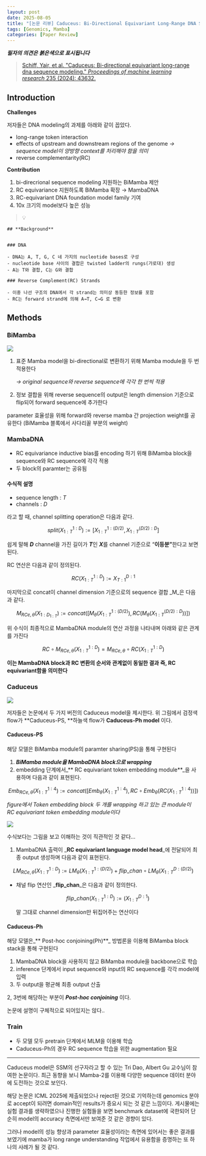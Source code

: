 ```yaml
---
layout: post
date: 2025-08-05
title: "[논문 리뷰] Caduceus: Bi-Directional Equivariant Long-Range DNA Sequence Modeling"
tags: [Genomics, Mamba]
categories: [Paper Review]
---
```


<span class="notion-red">_**필자의 의견은 붉은색으로 표시됩니다**_</span>


> [Schiff, Yair, et al. "Caduceus: Bi-directional equivariant long-range dna sequence modeling." ](https://pmc.ncbi.nlm.nih.gov/articles/PMC12189541/)[_Proceedings of machine learning research_](https://pmc.ncbi.nlm.nih.gov/articles/PMC12189541/)[ 235 (2024): 43632.](https://pmc.ncbi.nlm.nih.gov/articles/PMC12189541/)



## Introduction


**Challenges**


저자들은 DNA modeling의 과제를 아래와 같이 꼽았다.

- long-range token interaction
- effects of upstream and downstream regions of the genome 
_→ sequence model이 양방향 context를 처리해야 함을 의미_
- reverse complementarity(RC)

**Contribution**

1. bi-direcrional sequence modeling 지원하는 BiMamba 제안
1. RC equivariance 지원하도록 BiMamba 확장 → MambaDNA
1. RC-equivariant DNA foundation model family 기여
1. 10x 크기의 model보다 높은 성능

> 💡 


	## **Background**


	### DNA

	- DNA는 A, T, G, C 네 가지의 nucleotide bases로 구성
	- nucleotide base 사이의 결합은 twisted ladder의 rungs(가로대) 생성
	- A는 T와 결합, C는 G와 결합

	### Reverse Complement(RC) Strands

	- 이중 나선 구조의 DNA에서 각 strand는 의미상 동등한 정보를 포함
	- RC는 forward strand에 의해 A→T, C→G 로 변환


## Methods



### BiMamba


![](https://prod-files-secure.s3.us-west-2.amazonaws.com/542b861c-36a8-4051-84e5-8804b6728dba/2c247d59-7815-4980-99f0-8f0d21f445a7/image.png?X-Amz-Algorithm=AWS4-HMAC-SHA256&X-Amz-Content-Sha256=UNSIGNED-PAYLOAD&X-Amz-Credential=ASIAZI2LB466ZLXMGZU4%2F20250916%2Fus-west-2%2Fs3%2Faws4_request&X-Amz-Date=20250916T160127Z&X-Amz-Expires=3600&X-Amz-Security-Token=IQoJb3JpZ2luX2VjEBcaCXVzLXdlc3QtMiJIMEYCIQCezQMPh%2FzNyvLEiPWjylex0CdSIJf56wCmlE9g1%2BDZKwIhAKzaVe5PR9OMLSsTUJ%2FgUZ%2F33BPbjUoLnFHjTwRDcvakKogECJD%2F%2F%2F%2F%2F%2F%2F%2F%2F%2FwEQABoMNjM3NDIzMTgzODA1Igz8JuYHNvxuEyg8j0cq3AOJjK1GFHBi9AQpIjHKNisjF0deBOy74fzK7ffTHWId6446v%2FoALBm4WDvztGZX5P%2FfCc3c25WM9xuLsSsumr25fSd1hazdUJlLSu1OH0IfVSoHQkDR5VwKV2%2FYzp5FoR5hM56Z6igNDhvjXOE6EVyRahY8SnzltzEAJTem0nq1rbpC2VyNvQRkRlXL1DNmdajFwJAkpj6OU0QbsHh%2FhuZyd6M23t2Ns84ZLe5xcqeAQcxDLccOdTjijdDjciNsTeflWrcGEr5mJhpnLrPjGO3cU6ke7BqV%2B9c8olqH%2FMUVAQkeYPqrC4E27M5%2BB2HBQs2NiK3qvcUEKXFVWKk9f3Rps2GNU5Mp4Avlj%2BFMXab0ySicpYC0leWFgXi9vSetj5qXOwLghCFrIYgie1gbTRTHC%2FC3ScwziPBdm7RZT%2FZrEf0mPb6uTDvrrvkMwTQe8OyjOGcMCF%2B%2Fogt7E97F%2BSGhNKVWVqmafSFcFKuqNjMg9PGVy%2FD2I91hvW8sCdCNzVRn33mZno7c%2Bchx6ml3CzIeYChg1fENvgdz%2FBeJDcye3VW5Rl3lIE8MPwEoCGHqt1hDlVxCcokN5%2FaCQdJ51RAGGpMvcl7QApya%2FS0fbwuKwbVzhLXHYeDG2%2FYQ8DCt6aXGBjqkASii3UFfTj30OvxQYsQA%2Fwp2arMPyAwjcr2uIYkSEO1lX7wz4AuxmzWxUNA4%2Flp0Zi%2F5YUa7KHFHU4syt14y5x6%2BxuNOmRNOjSv2qlyEod1i63lPdkM5GeXGIOGzadmH3GsCgb0tQbocf%2BR%2FQ6aoJiRA1GiH8r%2F2UWO%2BmUlqE8c%2F04gIc8yj1WwhwYy3XGI%2Fuj%2FsAHRfnWPLVQ%2BnRihD4707C1a3&X-Amz-Signature=4abd251ff0b8dd35efc22d271ed87661a7946ad391196975ad1c445ae70933ab&X-Amz-SignedHeaders=host&x-amz-checksum-mode=ENABLED&x-id=GetObject)

1. 표준 Mamba model을 bi-directional로 변환하기 위해 Mamba module을 두 번 적용한다

	_→ original sequence와 reverse sequence에 각각 한 번씩 적용_

1. 정보 결합을 위해 reverse sequence의 output은 length dimension 기준으로 flip되어 forward sequence에 추가한다

parameter 효율성을 위해 forward와 reverse mamba 간 projection weight를 공유한다 (BiMamba 블록에서 사다리꼴 부분의 weight)



### MambaDNA

- RC equivariance inductive bias를 encoding 하기 위해 BiMamba block을 sequence와 RC sequence에 각각 적용
- 두 block의 paramter는 공유됨


#### 수식적 설명

- sequence length : _T_
- channels : _D_

라고 할 때,  channel splitting operation은 다음과 같다.


$$
split(X^{1:D}_{1:T}):=[X^{1:(D/2)}_{1:T},X^{(D/2):D}_{1:T}]
$$


<span class="notion-red">쉽게 말해 </span><span class="notion-red">_**D**_</span><span class="notion-red"> channel을 가진 길이가 </span><span class="notion-red">_**T**_</span><span class="notion-red">인 </span><span class="notion-red">_**X**_</span><span class="notion-red">를 channel 기준으로 “</span><span class="notion-red">**이등분”**</span><span class="notion-red">한다고 보면 된다.</span>


RC 연산은 다음과 같이 정의된다.


$$
RC(X^{1:D}_{1:T}):=X^{D:1}_{T:1}
$$


마지막으로 concat이 channel dimension 기준으로의 sequence 결합 _M_은 다음과 같다.


$$
M_{RCe,\theta}(X_{1:D_{1:T}}):=concat([M_{\theta}(X^{1:(D/2)}_{1:T}),RC(M_{\theta}(X^{(D/2):D}_{1:T}))])
$$


위 수식이 최종적으로 MambaDNA module의 연산 과정을 나타내며 아래와 같은 관계를 가진다


$$
RC\circ M_{RCe,\theta}(X^{1:D}_{1:T}) = M_{RCe,\theta} \circ RC(X^{1:D}_{1:T})
$$


**이는 MambaDNA block과 RC 변환의 순서와 관계없이 동일한 결과 즉, RC equivariant함을 의미한다**



### Caduceus


![](https://prod-files-secure.s3.us-west-2.amazonaws.com/542b861c-36a8-4051-84e5-8804b6728dba/f94a60d7-8145-473b-aef9-7c68d3ec604a/image.png?X-Amz-Algorithm=AWS4-HMAC-SHA256&X-Amz-Content-Sha256=UNSIGNED-PAYLOAD&X-Amz-Credential=ASIAZI2LB466ZLXMGZU4%2F20250916%2Fus-west-2%2Fs3%2Faws4_request&X-Amz-Date=20250916T160127Z&X-Amz-Expires=3600&X-Amz-Security-Token=IQoJb3JpZ2luX2VjEBcaCXVzLXdlc3QtMiJIMEYCIQCezQMPh%2FzNyvLEiPWjylex0CdSIJf56wCmlE9g1%2BDZKwIhAKzaVe5PR9OMLSsTUJ%2FgUZ%2F33BPbjUoLnFHjTwRDcvakKogECJD%2F%2F%2F%2F%2F%2F%2F%2F%2F%2FwEQABoMNjM3NDIzMTgzODA1Igz8JuYHNvxuEyg8j0cq3AOJjK1GFHBi9AQpIjHKNisjF0deBOy74fzK7ffTHWId6446v%2FoALBm4WDvztGZX5P%2FfCc3c25WM9xuLsSsumr25fSd1hazdUJlLSu1OH0IfVSoHQkDR5VwKV2%2FYzp5FoR5hM56Z6igNDhvjXOE6EVyRahY8SnzltzEAJTem0nq1rbpC2VyNvQRkRlXL1DNmdajFwJAkpj6OU0QbsHh%2FhuZyd6M23t2Ns84ZLe5xcqeAQcxDLccOdTjijdDjciNsTeflWrcGEr5mJhpnLrPjGO3cU6ke7BqV%2B9c8olqH%2FMUVAQkeYPqrC4E27M5%2BB2HBQs2NiK3qvcUEKXFVWKk9f3Rps2GNU5Mp4Avlj%2BFMXab0ySicpYC0leWFgXi9vSetj5qXOwLghCFrIYgie1gbTRTHC%2FC3ScwziPBdm7RZT%2FZrEf0mPb6uTDvrrvkMwTQe8OyjOGcMCF%2B%2Fogt7E97F%2BSGhNKVWVqmafSFcFKuqNjMg9PGVy%2FD2I91hvW8sCdCNzVRn33mZno7c%2Bchx6ml3CzIeYChg1fENvgdz%2FBeJDcye3VW5Rl3lIE8MPwEoCGHqt1hDlVxCcokN5%2FaCQdJ51RAGGpMvcl7QApya%2FS0fbwuKwbVzhLXHYeDG2%2FYQ8DCt6aXGBjqkASii3UFfTj30OvxQYsQA%2Fwp2arMPyAwjcr2uIYkSEO1lX7wz4AuxmzWxUNA4%2Flp0Zi%2F5YUa7KHFHU4syt14y5x6%2BxuNOmRNOjSv2qlyEod1i63lPdkM5GeXGIOGzadmH3GsCgb0tQbocf%2BR%2FQ6aoJiRA1GiH8r%2F2UWO%2BmUlqE8c%2F04gIc8yj1WwhwYy3XGI%2Fuj%2FsAHRfnWPLVQ%2BnRihD4707C1a3&X-Amz-Signature=9a0a151d1df4446bca67c1bf3fef75881feb8704b6d4497f41b3855f62b71f71&X-Amz-SignedHeaders=host&x-amz-checksum-mode=ENABLED&x-id=GetObject)


저자들은 논문에서 두 가지 버전의 Caduceus model을 제시한다. 위 그림에서 검정색 flow가 **Caduceus-PS, **하늘색 flow가 **Caduceus-Ph model** 이다.



#### Caduceus-PS


해당 모델은 BiMamba module의 paramter sharing(PS)을 통해 구현된다

1. _**BiMamba module을 MambaDNA block으로 wrapping**_
1. embedding 단계에서_** RC equivariant token embedding module**_을 사용하며 다음과 같이 표현된다.

$$
Emb_{RCe,\theta}(X^{1:4}_{1:T}):=concat([Emb_{\theta}(X^{1:4}_{1:T}),RC \circ Emb_{\theta}(RC(X^{1:4}_{1:T}))])
$$


_figure에서 Token embedding block 두 개를 wrapping 하고 있는 큰 module이 RC equivariant token embedding module이다_


![](https://prod-files-secure.s3.us-west-2.amazonaws.com/542b861c-36a8-4051-84e5-8804b6728dba/b175e4da-71eb-4e91-8c23-a06dabe673c9/image.png?X-Amz-Algorithm=AWS4-HMAC-SHA256&X-Amz-Content-Sha256=UNSIGNED-PAYLOAD&X-Amz-Credential=ASIAZI2LB466ZLXMGZU4%2F20250916%2Fus-west-2%2Fs3%2Faws4_request&X-Amz-Date=20250916T160127Z&X-Amz-Expires=3600&X-Amz-Security-Token=IQoJb3JpZ2luX2VjEBcaCXVzLXdlc3QtMiJIMEYCIQCezQMPh%2FzNyvLEiPWjylex0CdSIJf56wCmlE9g1%2BDZKwIhAKzaVe5PR9OMLSsTUJ%2FgUZ%2F33BPbjUoLnFHjTwRDcvakKogECJD%2F%2F%2F%2F%2F%2F%2F%2F%2F%2FwEQABoMNjM3NDIzMTgzODA1Igz8JuYHNvxuEyg8j0cq3AOJjK1GFHBi9AQpIjHKNisjF0deBOy74fzK7ffTHWId6446v%2FoALBm4WDvztGZX5P%2FfCc3c25WM9xuLsSsumr25fSd1hazdUJlLSu1OH0IfVSoHQkDR5VwKV2%2FYzp5FoR5hM56Z6igNDhvjXOE6EVyRahY8SnzltzEAJTem0nq1rbpC2VyNvQRkRlXL1DNmdajFwJAkpj6OU0QbsHh%2FhuZyd6M23t2Ns84ZLe5xcqeAQcxDLccOdTjijdDjciNsTeflWrcGEr5mJhpnLrPjGO3cU6ke7BqV%2B9c8olqH%2FMUVAQkeYPqrC4E27M5%2BB2HBQs2NiK3qvcUEKXFVWKk9f3Rps2GNU5Mp4Avlj%2BFMXab0ySicpYC0leWFgXi9vSetj5qXOwLghCFrIYgie1gbTRTHC%2FC3ScwziPBdm7RZT%2FZrEf0mPb6uTDvrrvkMwTQe8OyjOGcMCF%2B%2Fogt7E97F%2BSGhNKVWVqmafSFcFKuqNjMg9PGVy%2FD2I91hvW8sCdCNzVRn33mZno7c%2Bchx6ml3CzIeYChg1fENvgdz%2FBeJDcye3VW5Rl3lIE8MPwEoCGHqt1hDlVxCcokN5%2FaCQdJ51RAGGpMvcl7QApya%2FS0fbwuKwbVzhLXHYeDG2%2FYQ8DCt6aXGBjqkASii3UFfTj30OvxQYsQA%2Fwp2arMPyAwjcr2uIYkSEO1lX7wz4AuxmzWxUNA4%2Flp0Zi%2F5YUa7KHFHU4syt14y5x6%2BxuNOmRNOjSv2qlyEod1i63lPdkM5GeXGIOGzadmH3GsCgb0tQbocf%2BR%2FQ6aoJiRA1GiH8r%2F2UWO%2BmUlqE8c%2F04gIc8yj1WwhwYy3XGI%2Fuj%2FsAHRfnWPLVQ%2BnRihD4707C1a3&X-Amz-Signature=f5509eb7b1da7e109715e88ed6403bf3124d76ede8f93df0891c23a11b6af904&X-Amz-SignedHeaders=host&x-amz-checksum-mode=ENABLED&x-id=GetObject)


<span class="notion-red">수식보다는 그림을 보고 이해하는 것이 직관적인 것 같다…</span>

1. MambaDNA 출력이 _**RC equivariant language model head**_에 전달되어 최종 output 생성하며 다음과 같이 표현된다.

$$
LM_{RCe,\theta}(X^{1:D}_{1:T}):= LM_{\theta}(X^{1:(D/2)}_{1:T})+flip\_chan\circ LM_{\theta}(X^{D:(D/2)}_{1:T})
$$

- 채널 flip 연산인 _**flip\_chan**_은 다음과 같이 정의한다.

	$$
	flip\_chan(X^{1:D}_{1:T}):=(X^{D:1}_{1:T})
	$$


	말 그대로 channel dimension만 뒤집어주는 연산이다



#### Caduceus-Ph


해당 모델은_** Post-hoc conjoining(Ph)**_ 방법론을 이용해 BiMamba block stack을 통해 구현된다

1. MambaDNA block을 사용하지 않고 BiMamba module을 backbone으로 학습
1. inference 단계에서 input sequence와 input의 RC sequence를 각각 model에 입력
1. 두 output을 평균해 최종 output 산출

2, 3번에 해당하는 부분이 _**Post-hoc conjoining**_ 이다.


<span class="notion-red">논문에 설명이 구체적으로 되어있지는 않다..</span>



### Train

- 두 모델 모두 pretrain 단계에서 MLM을 이용해 학습
- Caduceus-Ph의 경우 RC sequence 학습을 위한 augmentation 필요

---


<span class="notion-red">Caduceus model은 SSM의 선구자라고 할 수 있는 Tri Dao, Albert Gu 교수님이 참여한 논문이다. 최근 동향을 보니 Mamba-2를 이용해 다양한 sequence 데이터 분야에 도전하는 것으로 보인다.</span>


<span class="notion-red">해당 논문은 ICML 2025에 제출되었으나 reject된 것으로 기억하는데 genomics 분야로 accept이 되려면 domain적인 results가 중요시 되는 것 같은 느낌이다. 게시물에는 실험 결과를 생략하였으나 진행한 실험들을 보면 benchmark dataset에 국한되어 단순히 model의 accuracy 측면에서만 보여준 것 같은 경향이 있다.</span>


<span class="notion-red">그러나 model의 성능 향상과 parameter 효율성이라는 측면에 있어서는 좋은 결과를 보였기에 mamba가 long range understanding 작업에서 유용함을 증명하는 또 하나의 사례가 될 것 같다.</span>

